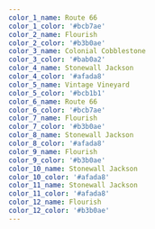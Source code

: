 ```yaml
---
color_1_name: Route 66
color_1_color: '#bcb7ae'
color_2_name: Flourish
color_2_color: '#b3b0ae'
color_3_name: Colonial Cobblestone
color_3_color: '#bab0a2'
color_4_name: Stonewall Jackson
color_4_color: '#afada8'
color_5_name: Vintage Vineyard
color_5_color: '#bcb1b1'
color_6_name: Route 66
color_6_color: '#bcb7ae'
color_7_name: Flourish
color_7_color: '#b3b0ae'
color_8_name: Stonewall Jackson
color_8_color: '#afada8'
color_9_name: Flourish
color_9_color: '#b3b0ae'
color_10_name: Stonewall Jackson
color_10_color: '#afada8'
color_11_name: Stonewall Jackson
color_11_color: '#afada8'
color_12_name: Flourish
color_12_color: '#b3b0ae'
---
```

